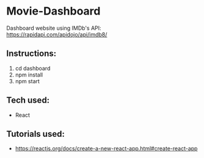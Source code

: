 # Movie-Dashboard

Dashboard website using IMDb's API: https://rapidapi.com/apidojo/api/imdb8/

## Instructions:

1. cd dashboard
2. npm install
3. npm start

## Tech used:

- React

## Tutorials used:

- https://reactjs.org/docs/create-a-new-react-app.html#create-react-app
